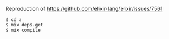 Reproduction of https://github.com/elixir-lang/elixir/issues/7561  
```
$ cd a
$ mix deps.get
$ mix compile
```
